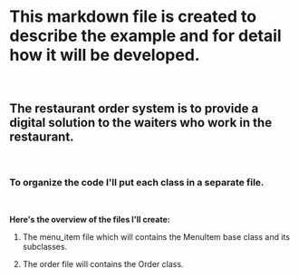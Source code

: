 # This markdown file is created to describe the example and for detail how it will be developed.

<br>

## The restaurant order system is to provide a digital solution to the waiters who work in the restaurant.

<br>

### To organize the code I'll put each class in a separate file.

<br>

**Here's the overview of the files I'll create:**

1. The menu_item file which will contains the MenuItem base class and its subclasses.

2. The order file will contains the Order class.

